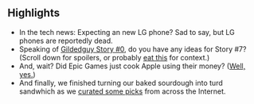 ## Highlights

* In the tech news: Expecting an new LG phone? Sad to say, but LG phones are reportedly dead.
* Speaking of [Gildedguy Story #0](https://kutt.it/storyzero-update-tracker), do you have any ideas for Story #7? (Scroll down for spoilers, or probably [eat this](https://kutt.it/story7-theme-discussion) for context.)
* And, wait? Did Epic Games just cook Apple using their money? ([Well, yes.](https://www.theverge.com/2021/5/3/22412899/epic-apple-trial-rules-investment-app-payment))
* And finally, we finished turning our baked sourdough into turd sandwhich as we [curated some picks](#curated-picks) from across the Internet.

